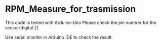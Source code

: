 # RPM_Measure_for_trasmission

This code is tested with Arduino-Uno
Please check the pin number for the sensor(digital 2).

Use serial monitor in Arduino IDE to check the result.
